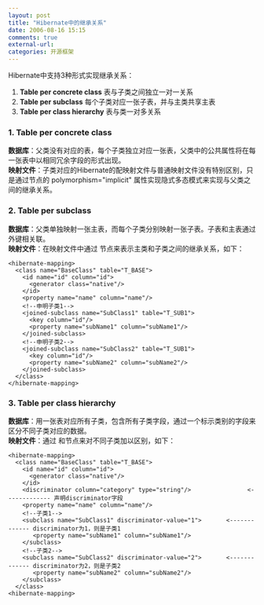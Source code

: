 ```yaml
---
layout: post
title: "Hibernate中的继承关系"
date: 2006-08-16 15:15
comments: true
external-url: 
categories: 开源框架
---
```

Hibernate中支持3种形式实现继承关系：  
1. **Table per concrete class** 表与子类之间独立一对一关系  
2. **Table per subclass** 每个子类对应一张子表，并与主类共享主表  
3. **Table per class hierarchy** 表与类一对多关系  
<!-- more -->

### 1. Table per concrete class ###
**数据库**：父类没有对应的表，每个子类独立对应一张表，父类中的公共属性将在每一张表中以相同冗余字段的形式出现。  
**映射文件**：子类对应的Hibernate的配映射文件与普通映射文件没有特别区别，只是通过<class>节点的 polymorphism="implicit" 属性实现隐式多态模式来实现与父类之间的继承关系。

### 2. Table per subclass ###
**数据库**：父类单独映射一张主表，而每个子类分别映射一张子表。子表和主表通过外键相关联。  
**映射文件**：在映射文件中通过 <joined-subclass> 节点来表示主类和子类之间的继承关系，如下：  

	<hibernate-mapping>
	  <class name="BaseClass" table="T_BASE">
	    <id name="id" column="id">
	      <generator class="native"/>
	    </id>
	    <property name="name" column="name"/>
	    <!--申明子类1-->
	    <joined-subclass name="SubClass1" table="T_SUB1">
	      <key column="id"/>
	      <property name="subName1" column="subName1"/>
	    </joined-subclass>
	    <!--申明子类2-->
	    <joined-subclass name="SubClass2" table="T_SUB1">
	      <key column="id"/>
	      <property name="subName2" column="subName2"/>
	    </joined-subclass>
	  </class>
	</hibernate-mapping>

### 3. Table per class hierarchy ###
**数据库**：用一张表对应所有子类，包含所有子类字段，通过一个标示类别的字段来区分不同子类对应的数据。  
**映射文件**：通过<subclass> 和<disriminator>节点来对不同子类加以区别，如下：  

	<hibernate-mapping>
	  <class name="BaseClass" table="T_BASE">
	    <id name="id" column="id">
	      <generator class="native"/>
	    </id>
	    <discriminator column="category" type="string"/>                <------------- 声明discriminator字段
	    <property name="name" column="name"/>
	    <!--子类1-->     
	    <subclass name="SubClass1" discriminator-value="1">       <------------- discriminator为1，则是子类1
	       <property name="subName1" column="subName1"/>
	    </subclass>  
	    <!--子类2-->     
	    <subclass name="SubClass2" discriminator-value="2">       <------------- discriminator为2，则是子类2
	       <property name="subName2" column="subName2"/>
	    </subclass>
	  </class>
	<hibernate-mapping>